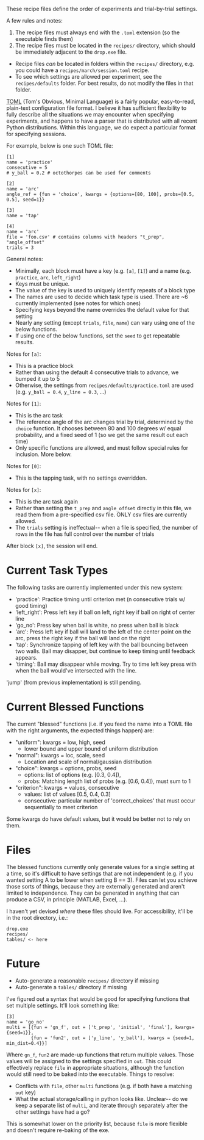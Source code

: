 These recipe files define the order of experiments and trial-by-trial settings.

A few rules and notes:

1. The recipe files must always end with the `.toml` extension (so the executable finds them)
2. The recipe files must be located in the `recipes/` directory, which should be immediately adjacent to the `drop.exe` file.
  - Recipe files *can* be located in folders within the `recipes/` directory, e.g. you could have a `recipes/march/session.toml` recipe.
  - To see which settings are allowed per experiment, see the `recipes/defaults` folder. For best results, do not modify the files in that folder.

[TOML](https://en.wikipedia.org/wiki/TOML) (Tom's Obvious, Minimal Language) is a fairly popular, easy-to-read, plain-text configuration file format. I believe it has sufficient flexibility to fully describe all the situations we may encounter when specifying experiments, and happens to have a parser that is distributed with all recent Python distributions. Within this language, we do expect a particular format for specifying sessions.

For example, below is one such TOML file:

```
[1]
name = 'practice'
consecutive = 5
# y_ball = 0.2 # octothorpes can be used for comments

[2]
name = 'arc'
angle_ref = {fun = 'choice', kwargs = {options=[80, 100], probs=[0.5, 0.5], seed=1}}

[3]
name = 'tap'

[4]
name = 'arc'
file = 'foo.csv' # contains columns with headers "t_prep", "angle_offset"
trials = 3

```

General notes:
  - Minimally, each block must have a key (e.g. `[a]`, `[1]`) and a name (e.g. `practice`, `arc`, `left_right`)
  - Keys must be unique.
  - The value of the key is used to uniquely identify repeats of a block type
  - The names are used to decide which task type is used. There are ~6 currently implemented (see notes for which ones)
  - Specifying keys beyond the name overrides the default value for that setting
  - Nearly any setting (except `trials`, `file`, `name`) can vary using one of the below functions.
  - If using one of the below functions, set the `seed` to get repeatable results.


Notes for `[a]`:
  - This is a practice block
  - Rather than using the default 4 consecutive trials to advance, we bumped it up to 5
  - Otherwise, the settings from `recipes/defaults/practice.toml` are used (e.g. `y_ball = 0.4`, `y_line = 0.3`, ...)

Notes for `[1]`:
  - This is the arc task
  - The reference angle of the arc changes trial by trial, determined by the `choice` function. It chooses between 80 and 100 degrees w/ equal probability, and a fixed seed of 1 (so we get the same result out each time)
  - Only specific functions are allowed, and must follow special rules for inclusion. More below.

Notes for `[0]`:
  - This is the tapping task, with no settings overridden.

Notes for `[x]`:
  - This is the arc task again
  - Rather than setting the `t_prep` and `angle_offset` directly in this file, we read them from a pre-specified csv file. ONLY csv files are currently allowed.
  - The `trials` setting is ineffectual-- when a file is specified, the number of rows in the file has full control over the number of trials

After block `[x]`, the session will end.

# Current Task Types

The following tasks are currently implemented under this new system:

 - 'practice': Practice timing until criterion met (n consecutive trials w/ good timing)
 - 'left_right': Press left key if ball on left, right key if ball on right of center line
 - 'go_no': Press key when ball is white, no press when ball is black
 - 'arc': Press left key if ball will land to the left of the center point on the arc, press the right key if the ball will land on the right
 - 'tap': Synchronize tapping of left key with the ball bouncing between two walls. Ball may disapper, but continue to keep timing until feedback appears.
 - 'timing': Ball may disappear while moving. Try to time left key press with when the ball would've intersected with the line.

'jump' (from previous implementation) is still pending. 

# Current Blessed Functions

The current "blessed" functions (i.e. if you feed the name into a TOML file with the right arguments, the expected things happen) are:

 - "uniform": kwargs = low, high, seed
   - lower bound and upper bound of uniform distribution
 - "normal": kwargs = loc, scale, seed
   - Location and scale of normal/gaussian distribution
 - "choice": kwargs = options, probs, seed
   - options: list of options (e.g. [0.3, 0.4]),
   - probs: Matching length list of probs (e.g. [0.6, 0.4]), must sum to 1
 - "criterion": kwargs = values, consecutive
   - values: list of values [0.5, 0.4, 0.3]
   - consecutive: particular number of 'correct_choices' that must occur sequentially to meet criterion

Some kwargs do have default values, but it would be better not to rely on them.

# Files

The blessed functions currently only generate values for a single setting at a time, so it's difficult to have settings that are not independent (e.g. if you wanted setting A to be lower when setting B == 3). Files can let you achieve those sorts of things, because they are externally generated and aren't limited to independence. They can be generated in anything that can produce a CSV, in principle (MATLAB, Excel, ...). 

I haven't yet devised *where* these files should live. For accessibility, it'll be in the root directory, i.e.:

```
drop.exe
recipes/
tables/ <- here
```

# Future

 - Auto-generate a reasonable `recipes/` directory if missing
 - Auto-generate a `tables/` directory if missing

I've figured out a syntax that would be good for specifying functions that set multiple settings. It'll look something like:

```
[3]
name = 'go_no'
multi = [{fun = 'gn_f', out = ['t_prep', 'initial', 'final'], kwargs={seed=1}},
         {fun = 'fun2', out = ['y_line', 'y_ball'], kwargs = {seed=1, min_dist=0.4}}]
```

Where `gn_f`, `fun2` are made-up functions that return multiple values. Those values will be assigned to the settings specified in `out`. This could effectively replace `file` in appropriate situations, although the function would still need to be baked into the executable. Things to resolve:

 - Conflicts with `file`, other `multi` functions (e.g. if both have a matching `out` key)
 - What the actual storage/calling in python looks like. Unclear-- do we keep a separate list of `multi`, and iterate through separately after the other settings have had a go?

This is somewhat lower on the priority list, because `file` is more flexible and doesn't require re-baking of the exe.
